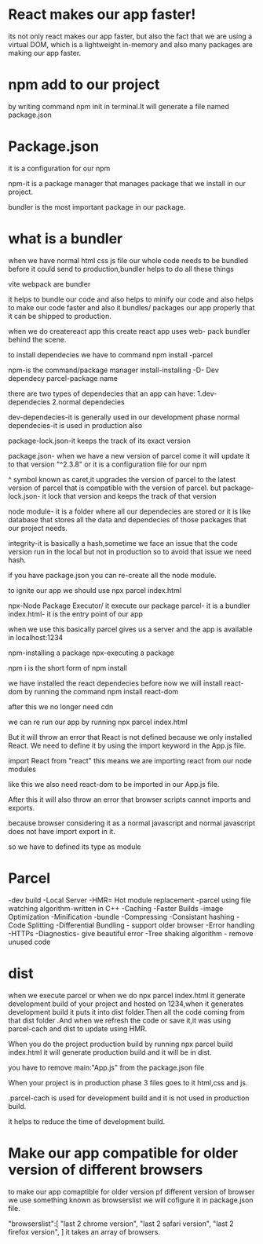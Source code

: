 # React makes our app faster!

its not only react makes our app faster, but also the fact that we are using a virtual DOM, which is a lightweight in-memory and also many packages are making our app faster.

# npm add to our project

by writing command npm init in terminal.It will generate a file named package.json


# Package.json

it is a configuration for our npm

npm-it is a package manager that manages package that we install in our project.

bundler is the most important package in our package.

# what is a bundler

when we have normal html css js file our whole code needs to be bundled before it could send to production,bundler helps to do all these things

vite webpack are bundler

it helps to bundle our code and also helps to minify our code and also helps to make our code faster and also it bundles/ packages our app properly that it can be shipped to production.

when we do createreact app this create react app uses web- pack bundler behind the scene.

to install dependecies we have to command npm install -parcel

npm-is the command/package manager
install-installing 
-D- Dev dependecy
parcel-package name

there are two types of dependecies that an app can have:
1.dev-dependecies
2.normal dependecies

dev-dependecies-it is generally used in our development phase
normal dependecies-it is used in production also

package-lock.json-it keeps the track of its exact version

package.json- when we have a new version of parcel come it will update it to that version "^2.3.8" or it is a configuration file for our npm

^ symbol known as caret,it upgrades the version of parcel to the latest version of parcel that is compatible with the version of parcel.
but package-lock.json- it lock that version and keeps the track of that version

node module- it is a folder where all our dependecies are stored or it is like database that stores all the data and dependecies of those packages that our project needs.

integrity-it is basically a hash,sometime we face an issue that the code version  run in the local but not in production so to avoid that issue we need hash.


if you have package.json you can re-create all the node module.

to ignite our app we should use npx parcel index.html

npx-Node Package Executor/ it execute our package
parcel- it is a bundler
index.html- it is the entry point of our app

when we use this basically parcel gives us a server and the app is available in localhost:1234

npm-installing a package
npx-executing a  package

 npm i is the short form of npm install

 we have installed the react dependecies before now we will install react-dom by running the command npm install react-dom

 after this we no longer need cdn

 we can re run our app by running npx parcel index.html

But it will throw an error that React is not defined because we only installed React. We need to define it by using the import keyword in the App.js file.

import React from "react" this means we are importing react from our node modules

like this we also need react-dom to be imported in our App.js file.

After this it will also throw an error that browser scripts cannot imports and exports.

because browser considering it as a normal javascript and normal javascript does not have import export  in it.

so we have to defined its type as module

# Parcel

-dev build
-Local Server
-HMR= Hot module replacement
-parcel using file watching algorithm-written in C++
-Caching -Faster Builds
-image Optimization
-Minification
-bundle
-Compressing
-Consistant hashing
-Code Splitting
-Differential Bundling - support older browser
-Error handling
-HTTPs
-Diagnostics- give beautiful error
-Tree shaking algorithm - remove unused code

# dist
when we execute parcel or when we do npx parcel index.html it generate development build of your project and hosted on 1234,when it generates development build it puts it into dist folder.Then all the code coming from that dist folder .And when we refresh the code or save it,it was using parcel-cach and dist to update using HMR.

When you do the project production build by running npx parcel build index.html it will generate production build and it will be in dist.

you have to remove main:"App.js" from the package.json file

When your project is in production phase 3 files goes to it html,css and js.

.parcel-cach is used for development build and it is not used in production build.

it helps to reduce the time of development build.


# Make our app compatible for older version of different browsers

to make our app comaptible for older version pf different version of browser we use something known as browserslist
we will cofigure it in package.json file.

"browserslist":[
    "last 2 chrome version",
    "last 2 safari version",
    "last 2 firefox version",
]
it takes an array of browsers.

